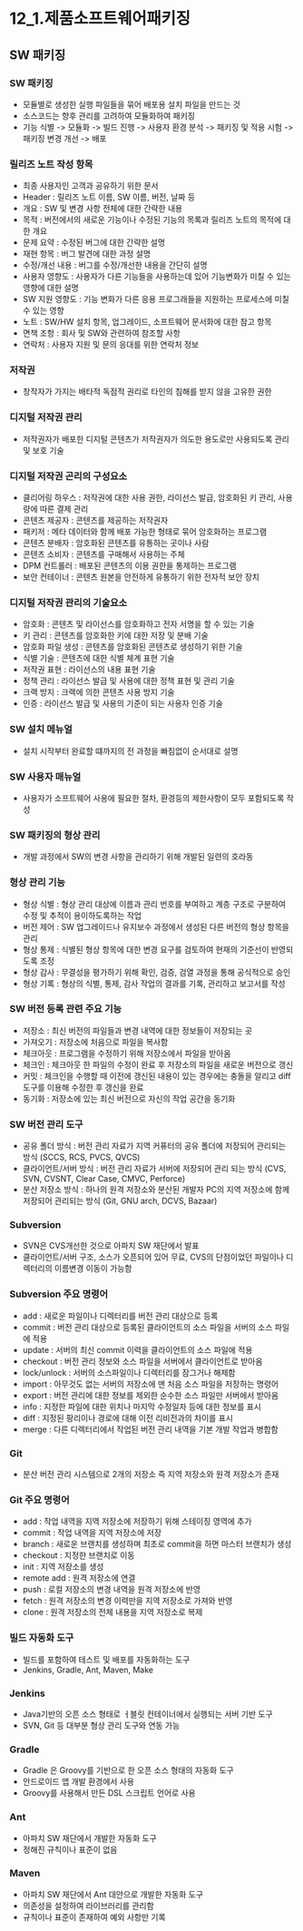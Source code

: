 # 12_1.제품소프트웨어패키징
## SW 패키징
### SW 패키징
- 모듈별로 생성한 실행 파일들을 묶어 배포용 설치 파일을 만드는 것
- 소스코드는 향후 관리를 고려하여 모듈화하여 패키징
- 기능 식별 -> 모듈화 -> 빌드 진행 -> 사용자 환경 분석 -> 패키징 및 적용 시험 -> 패키징 변경 개선 -> 배포

### 릴리즈 노트 작성 항목
- 최종 사용자인 고객과 공유하기 위한 문서
- Header : 릴리즈 노트 이름, SW 이름, 버전, 날짜 등
- 개요 : SW 및 변경 사항 전체에 대한 간략한 내용
- 목적 : 버전에서의 새로운 기능이나 수정된 기능의 목록과 릴리즈 노트의 목적에 대한 개요
- 문제 요약 : 수정된 버그에 대한 간략한 설명
- 재현 항목 : 버그 발견에 대한 과정 설명
- 수정/개선 내용 : 버그를 수정/개선한 내용을 간단히 설명
- 사용자 영향도 : 사용자가 다른 기능들을 사용하는데 있어 기능변화가 미칠 수 있는 영향에 대한 설명
- SW 지원 영향도 : 기능 변화가 다른 응용 프로그래들을 지원하는 프로세스에 미칠 수 있는 영향
- 노트 : SW/HW 설치 항목, 업그레이드, 소프트웨어 문서화에 대한 참고 항목
- 면책 조항 : 회사 및 SW와 관련하여 참조할 사항
- 연락처 : 사용자 지원 및 문의 응대를 위한 연락처 정보

### 저작권
- 창작자가 가지는 배타적 독점적 권리로 타인의 침해를 받지 않을 고유한 권한

### 디지털 저작권 관리
- 저작권자가 배포한 디지털 콘텐츠가 저작권자가 의도한 용도로만 사용되도록 관리 및 보호 기술

### 디지털 저작권 곤리의 구성요소
- 클리어링 하우스 : 저작권에 대한 사용 권한, 라이선스 발급, 암호화된 키 관리, 사용량에 따른 결제 관리
- 콘텐츠 제공자 : 콘텐츠를 제공하는 저작권자
- 패키저 : 메타 데이터와 함께 배포 가능한 형태로 묶어 암호화하는 프로그램
- 콘텐츠 분배자 : 암호화된 콘텐츠를 유통하는 곳이나 사람
- 콘텐츠 소비자 : 콘텐츠를 구매해서 사용하는 주체
- DPM 컨트롤러 : 배포된 콘텐츠의 이용 권한을 통제하는 프로그램
- 보안 컨테이너 : 콘텐츠 원본을 안전하게 유통하기 위한 전자적 보안 장치

### 디지털 저작권 관리의 기술요소
- 암호화 : 콘텐츠 및 라이선스를 암호화하고 전자 서명을 할 수 있는 기술
- 키 관리 : 콘텐츠를 암호화한 키에 대한 저장 및 분배 기술
- 암호화 파일 생성 : 콘텐츠를 암호화된 콘텐츠로 생성하기 위한 기술
- 식별 기술 : 콘텐츠에 대한 식별 체계 표현 기술
- 저작권 표현 : 라이선스의 내용 표현 기술
- 정책 관리 : 라이선스 발급 및 사용에 대한 정책 표현 및 관리 기술
- 크랙 방지 : 크랙에 의한 콘텐츠 사용 방지 기술
- 인증 : 라이선스 발급 및 사용의 기준이 되는 사용자 인증 기술

### SW 설치 메뉴얼
- 설치 시작부터 완료할 떄까지의 전 과정을 빠짐없이 순서대로 설명

### SW 사용자 매뉴얼
- 사용자가 소프트웨어 사용에 필요한 절차, 환경등의 제한사항이 모두 포함되도록 작성

### SW 패키징의 형상 관리
- 개발 과정에서 SW의 변경 사항을 관리하기 위해 개발된 일련의 호라동

### 형상 관리 기능
- 형상 식별 : 형상 관리 대상에 이름과 관리 번호를 부여하고 계층 구조로 구분하여 수정 및 추적이 용이하도록하는 작업
- 버전 제어 : SW 업그레이드나 유지보수 과정에서 생성된 다른 버전의 형상 항목을 관리
- 형상 통제 : 식별된 형상 항목에 대한 변경 요구를 검토하여 현재의 기준선이 반영되도록 조정
- 형상 감사 : 무결성을 평가하기 위해 확인, 검증, 검열 과정을 통해 공식적으로 승인
- 형상 기록 : 형상의 식별, 통제, 감사 작업의 결과를 기록, 관리하고 보고서를 작성

### SW 버전 등록 관련 주요 기능
- 저장소 : 최신 버전의 파일들과 변경 내역에 대한 정보들이 저장되는 곳
- 가져오기 : 저장소에 처음으로 파일을 복사함
- 체크아웃 : 프로그램을 수정하기 위해 저장소에서 파일을 받아옴
- 체크인 : 체크아웃 한 파일의 수정이 완료 후 저장소의 파일을 새로운 버전으로 갱신
- 커밋 : 체크인을 수행할 때 이전에 갱신된 내용이 있는 경우에는 충돌을 알리고 diff 도구를 이용해 수정한 후 갱신을 완료
- 동기화 : 저장소에 있는 최신 버전으로 자신의 작업 공간을 동기화

### SW 버전 관리 도구
- 공유 폴더 방식 : 버전 관리 자료가 지역 커퓨터의 공유 폴더에 저장되어 관리되는 방식 (SCCS, RCS, PVCS, QVCS)
- 클라이언트/서버 방식 : 버전 관리 자료가 서버에 저장되어 관리 되는 방식 (CVS, SVN, CVSNT, Clear Case, CMVC, Perforce)
- 분산 저장소 방식 : 하나의 원격 저장소와 분산된 개발자 PC의 지역 저장소에 함께 저장되어 관리되는 방식 (Git, GNU arch, DCVS, Bazaar)

### Subversion
- SVN은 CVS개선한 것으로 아파치 SW 재단에서 발표
- 클라이언트/서버 구조, 소스가 오픈되어 있어 무료, CVS의 단점이었던 파일이나 디렉터리의 이름변경 이동이 가능함

### Subversion 주요 명령어
- add : 새로운 파일이나 디렉터리를 버전 관리 대상으로 등록
- commit : 버전 관리 대상으로 등록된 클라이언트의 소스 파일을 서버의 소스 파일에 적용
- update : 서버의 최신 commit 이력을 클라이언트의 소스 파일에 적용
- checkout : 버전 관리 정보와 소스 파일을 서버에서 클라이언트로 받아옴
- lock/unlock : 서버의 소스파일이나 디렉터리를 잠그거나 해제함
- import : 아무것도 없는 서버의 저장소에 맨 처음 소스 파일을 저장하는 명령어
- export : 버전 관리에 대한 정보를 제외한 순수한 소스 파일만 서버에서 받아옴
- info : 지정한 파일에 대한 위치나 마지막 수정일자 등에 대한 정보를 표시
- diff : 지정된 팡리이나 경로에 대해 이전 리비전과의 차이를 표시
- merge : 다른 디렉터리에서 작업된 버전 관리 내역을 기본 개발 작업과 병합함

### Git
- 분산 버전 관리 시스템으로 2개의 저장소 즉 지역 저장소와 원격 저장소가 존재

### Git 주요 명령어
- add : 작업 내역을 지역 저장소에 저장하기 위해 스테이징 영역에 추가
- commit : 작업 내역을 지역 저장소에 저장
- branch : 새로운 브랜치를 생성하며 최초로 commit을 하면 마스터 브랜치가 생성
- checkout : 지정한 브랜치로 이동
- init : 지역 저장소를 생성
- remote add : 원격 저장소에 연결
- push : 로컬 저장소의 변경 내역을 원격 저장소에 반영
- fetch : 원격 저장소의 변경 이력만을 지역 저장소로 가져와 반영
- clone : 원격 저장소의 전체 내용을 지역 저장소로 복제

### 빌드 자동화 도구
- 빌드를 포함하여 테스트 및 배포를 자동화하는 도구
- Jenkins, Gradle, Ant, Maven, Make

### Jenkins
- Java기반의 오픈 소스 형태로 ㅓ블릿 컨테이너에서 실행되는 서버 기반 도구
- SVN, Git 등 대부분 형상 관리 도구와 연동 가능

### Gradle
- Gradle 은 Groovy를 기반으로 한 오픈 소스 형태의 자동화 도구
- 안드로이드 앱 개발 환경에서 사용
- Groovy를 사용해서 만든 DSL 스크립트 언어로 사용

### Ant
- 아파치 SW 재단에서 개발한 자동화 도구
- 정해진 규칙이나 표준이 없음

### Maven 
- 아파치 SW 재단에서 Ant 대안으로 개발한 자동화 도구
- 의존성을 설정하여 라이브러리를 관리함
- 규칙이나 표준이 존재하여 예외 사항만 기록